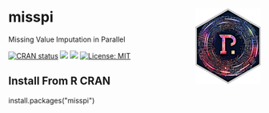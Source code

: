 # misspi <a href='https://github.com/catstats/misspi'><img src='/logo/logo_speed_final.png' align='right' height="150" width="130" /></a>
Missing Value Imputation in Parallel


  <!-- badges: start -->
  [![CRAN status](https://www.r-pkg.org/badges/version/misspi)](https://CRAN.R-project.org/package=misspi)
  [![](http://cranlogs.r-pkg.org/badges/grand-total/misspi?color=blue)](https://cran.r-project.org/package=misspi)
  [![](http://cranlogs.r-pkg.org/badges/last-month/misspi?color=red)](https://cran.r-project.org/package=misspi)
  [![License: MIT](https://img.shields.io/badge/License-MIT-yellow.svg)](https://opensource.org/licenses/MIT)
  <!-- badges: end --> 



## Install From R CRAN
install.packages("misspi")


